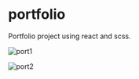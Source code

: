 # portfolio
Portfolio project using react and scss.

![port1](https://github.com/Rajat-5/portfolio/assets/110753977/efdfeddc-8fc9-4b59-924e-065b5e56534d)


![port2](https://github.com/Rajat-5/portfolio/assets/110753977/03448180-e15c-47d5-82b7-51a0d7c21584)
